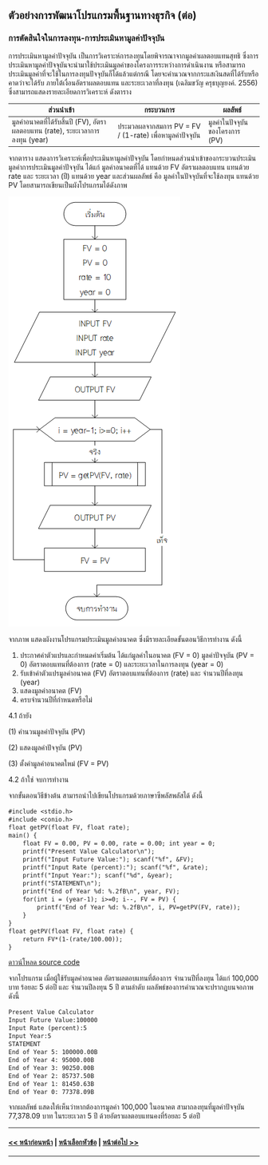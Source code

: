 ## ตัวอย่างการพัฒนาโปรแกรมพื้นฐานทางธุรกิจ (ต่อ)
### การตัดสินใจในการลงทุน-การประเมินหามูลค่าปัจจุบัน
การประเมินหามูลค่าปัจจุบัน เป็นการวิเคราะห์การลงทุนโดยพิจารณาจากมูลค่าผลตอบแทนสุทธิ ซึ่งการประเมินหามูลค่าปัจจุบันจะนำมาใช้ประเมินมูลค่าของโครงการระหว่างการดำเนินงาน หรือสามารถประเมินมูลค่าที่จะใช้ในการลงทุนปัจจุบันก็ได้แล้วแต่กรณี โดยจะคำนวณจากกระแสเงินสดที่ได้รับหรือคาดว่าจะได้รับ ภายใต้เงื่อนอัตราผลตอบแทน และระยะเวลาที่ลงทุน (เฉลิมขวัญ ครุธบุญยงค์. 2556)  ซึ่งสามารถแสดงรายละเอียดการวิเคราะห์ ดังตาราง

| ส่วนนำเข้า | กระบวนการ | ผลลัพธ์ |
| --- | --- | --- |
| มูลค่าอนาคตที่ได้รับสิ้นปี (FV), อัตราผลตอบแทน (rate), ระยะเวลาการลงทุน (year) | ประมวลผลจากสมการ PV = FV / (1-rate) เพื่อหามูลค่าปัจจุบัน | มูลค่าในปัจจุบันของโครงการ (PV) |

จากตาราง แสดงการวิเคราะห์เพื่อประเมินหามูลค่าปัจจุบัน โดยกำหนดส่วนนำเข้าของกระบวนประเมินมูลค่าการประเมินมูลค่าปัจจุบัน ได้แก่ มูลค่าอนาคตที่ได้ แทนด้วย FV อัตราผลตอบแทน แทนด้วย rate และ ระยะเวลา (ปี) แทนด้วย year และส่วนผลลัพธ์ คือ มูลค่าในปัจจุบันที่จะใช้ลงทุน แทนด้วย PV โดยสามารถเขียนเป็นผังโปรแกรมได้ดังภาพ

<img src=img/0905.png>

จากภาพ แสดงผังงานโปรแกรมประเมินมูลค่าอนาคต ซึ่งมีรายละเอียดขั้นตอนวิธีการทำงาน ดังนี้
1.  ประกาศค่าตัวแปรและกำหนดค่าเริ่มต้น ได้แก่มูลค่าในอนาคต (FV = 0) มูลค่าปัจจุบัน (PV = 0) อัตราตอบแทนที่ต้องการ (rate = 0) และระยะเวลาในการลงทุน (year = 0)
2.  รับเข้าค่าตัวแปรมูลค่าอนาคต (FV) อัตราตอบแทนที่ต้องการ (rate) และ จำนวนปีที่ลงทุน (year)
3.  แสดงมูลค่าอนาคต (FV)
4.  ครบจำนวนปีที่กำหนดหรือไม่

  4.1 ถ้ายัง
  
(1) คำนวนมูลค่าปัจจุบัน (PV)

(2) แสดงมูลค่าปัจจุบัน (PV)

(3) ตั้งค่ามูลค่าอนาคตใหม่ (FV = PV)

  4.2 ถ้าใช่ จบการทำงาน

จากขั้นตอนวิธีข้างต้น สามารถนำไปเขียนโปรแกรมด้วยภาษาซีพลัสพลัสได้ ดังนี้ 

```
#include <stdio.h>
#include <conio.h>
float getPV(float FV, float rate);
main() {
    float FV = 0.00, PV = 0.00, rate = 0.00; int year = 0;
    printf("Present Value Calculator\n");
    printf("Input Future Value:"); scanf("%f", &FV);
    printf("Input Rate (percent):"); scanf("%f", &rate);
    printf("Input Year:"); scanf("%d", &year);
    printf("STATEMENT\n");
    printf("End of Year %d: %.2fB\n", year, FV);
    for(int i = (year-1); i>=0; i--, FV = PV) {
        printf("End of Year %d: %.2fB\n", i, PV=getPV(FV, rate));
    }
}
float getPV(float FV, float rate) {
    return FV*(1-(rate/100.00));
}
```
[ดาวน์โหลด source code](src/ch09_05.cpp)

จากโปรแกรม เมื่อผู้ใช้รับมูลค่าอนาคต อัตราผลตอบแทนที่ต้องการ จำนวนปีที่ลงทุน ได้แก่ 100,000 บาท ร้อยละ 5 ต่อปี และ จำนวนปีลงทุน 5 ปี ตามลำดับ ผลลัพธ์ของการคำนวณจะปรากฏบนจอภาพ ดังนี้

```
Present Value Calculator
Input Future Value:100000
Input Rate (percent):5
Input Year:5
STATEMENT
End of Year 5: 100000.00B
End of Year 4: 95000.00B
End of Year 3: 90250.00B
End of Year 2: 85737.50B
End of Year 1: 81450.63B
End of Year 0: 77378.09B
```

จากผลลัพธ์ แสดงให้เห็นว่าหากต้องการมูลค่า 100,000 ในอนาคต สามาถลงทุนที่มูลค่าปัจจุบัน 77,378.09 บาท ในระยะเวลา 5 ปี ด้วยอัตราผลตอบแทนคงที่ร้อยละ 5 ต่อปี

---
#### [<< หน้าก่อนหน้า](0903-4.md) | [หน้าเลือกหัวข้อ](README.md) | [หน้าต่อไป >>](0903-6.md)
---
